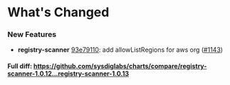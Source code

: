 # What's Changed

### New Features
- **registry-scanner** [93e79110](https://github.com/sysdiglabs/charts/commit/93e791109c63115c949c5d767098ae5f20fc91c5): add allowListRegions for aws org ([#1143](https://github.com/sysdiglabs/charts/issues/1143))

#### Full diff: https://github.com/sysdiglabs/charts/compare/registry-scanner-1.0.12...registry-scanner-1.0.13
